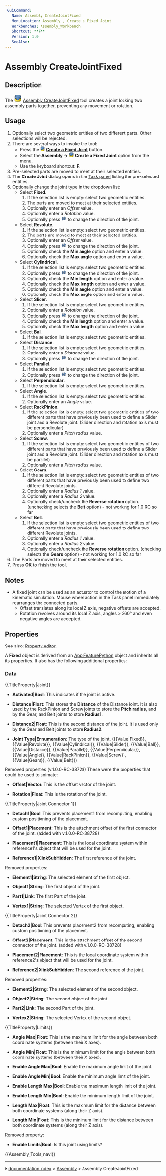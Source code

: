 ```yaml
---
 GuiCommand:
   Name: Assembly CreateJointFixed
   MenuLocation: Assembly , Create a Fixed Joint
   Workbenches: Assembly_Workbench
   Shortcut: **F**
   Version: 1.0
   SeeAlso: 
---
```


# Assembly CreateJointFixed

## Description

The <img alt="" src=images/Assembly_CreateJointFixed.svg  style="width:24px;"> [Assembly CreateJointFixed](Assembly_CreateJointFixed.md) tool creates a joint locking two assembly parts together, preventing any movement or rotation.

## Usage

1.  Optionally select two geometric entities of two different parts. Other selections will be rejected.
2.  There are several ways to invoke the tool:
    -   Press the **<img src="images/Assembly_CreateJointFixed.svg" width=16px> [Create a Fixed Joint](Assembly_CreateJointFixed.md)** button.
    -   Select the **Assembly → <img src="images/Assembly_CreateJointFixed.svg" width=16px> Create a Fixed Joint** option from the menu.
    -   Use the keyboard shortcut: **F**.
3.  Pre-selected parts are moved to meet at their selected entities.
4.  The **Create Joint** dialog opens in the [Task panel](Task_panel.md) listing the pre-selected entities.
5.  Optionally change the joint type in the dropdown list:
    -   Select **Fixed**.
        1.  If the selection list is empty: select two geometric entities.
        2.  The parts are moved to meet at their selected entities.
        3.  Optionally enter an *Offset* value.
        4.  Optionally enter a *Rotation* value.
        5.  Optionally press **<img src="images/Button_sort.svg" width=16px>** to change the direction of the joint.
    -   Select **Revolute**.
        1.  If the selection list is empty: select two geometric entities.
        2.  The parts are moved to meet at their selected entities.
        3.  Optionally enter an *Offset* value.
        4.  Optionally press **<img src="images/Button_sort.svg" width=16px>** to change the direction of the joint.
        5.  Optionally check the **Min angle** option and enter a value.
        6.  Optionally check the **Max angle** option and enter a value.
    -   Select **Cylindrical**.
        1.  If the selection list is empty: select two geometric entities.
        2.  Optionally press **<img src="images/Button_sort.svg" width=16px>** to change the direction of the joint.
        3.  Optionally check the **Min length** option and enter a value.
        4.  Optionally check the **Max length** option and enter a value.
        5.  Optionally check the **Min angle** option and enter a value.
        6.  Optionally check the **Max angle** option and enter a value.
    -   Select **Slider**.
        1.  If the selection list is empty: select two geometric entities.
        2.  Optionally enter a *Rotation* value.
        3.  Optionally press **<img src="images/Button_sort.svg" width=16px>** to change the direction of the joint.
        4.  Optionally check the **Min length** option and enter a value.
        5.  Optionally check the **Max length** option and enter a value.
    -   Select **Ball**.
        1.  If the selection list is empty: select two geometric entities.
    -   Select **Distance**.
        1.  If the selection list is empty: select two geometric entities.
        2.  Optionally enter a *Distance* value.
        3.  Optionally press **<img src="images/Button_sort.svg" width=16px>** to change the direction of the joint.
    -   Select **Parallel**.
        1.  If the selection list is empty: select two geometric entities.
        2.  Optionally press **<img src="images/Button_sort.svg" width=16px>** to change the direction of the joint.
    -   Select **Perpendicular**.
        1.  If the selection list is empty: select two geometric entities.
    -   Select **Angle**.
        1.  If the selection list is empty: select two geometric entities.
        2.  Optionally enter an *Angle* value.
    -   Select **RackPinion**.
        1.  If the selection list is empty: select two geometric entities of two different parts that have previously been used to define a Slider joint and a Revolute joint. (Slider direction and rotation axis must be perpendicular)
        2.  Optionally enter a *Pitch radius* value.
    -   Select **Screw**.
        1.  If the selection list is empty: select two geometric entities of two different parts that have previously been used to define a Slider joint and a Revolute joint. (Slider direction and rotation axis must be parallel)
        2.  Optionally enter a *Pitch radius* value.
    -   Select **Gears**.
        1.  If the selection list is empty: select two geometric entities of two different parts that have previously been used to define two different Revolute joints.
        2.  Optionally enter a *Radius 1* value.
        3.  Optionally enter a *Radius 2* value.
        4.  Optionally check/uncheck the **Reverse rotation** option. (unchecking selects the **Belt** option) - not working for 1.0 RC so far
    -   Select **Belt**.
        1.  If the selection list is empty: select two geometric entities of two different parts that have previously been used to define two different Revolute joints.
        2.  Optionally enter a *Radius 1* value.
        3.  Optionally enter a *Radius 2* value.
        4.  Optionally check/uncheck the **Reverse rotation** option. (checking selects the **Gears** option) - not working for 1.0 RC so far
6.  The Parts are moved to meet at their selected entities.
7.  Press **OK** to finish the tool.

## Notes

-   A fixed joint can be used as an actuator to control the motion of a kinematic simulation. Mouse wheel action in the Task panel immediately rearranges the connected parts.
    -   Offset translates along its local Z axis, negative offsets are accepted.
    -   Rotation revolves around its local Z axis, angles \> 360° and even negative angles are accepted.

## Properties

See also: [Property editor](Property_editor.md).

A **Fixed** object is derived from an [App FeaturePython](App_FeaturePython.md) object and inherits all its properties. It also has the following additional properties:

### Data


{{TitleProperty|Joint}}

-    **Activated|Bool**: This indicates if the joint is active.

-    **Distance|Float**: This stores the **Distance** of the Distance joint. It is also used by the RackPinion and Screw joints to store the **Pitch radius**, and by the Gear, and Belt joints to store **Radius1**.

-    **Distance2|Float**: This is the second distance of the joint. It is used only by the Gear and Belt joints to store **Radius2**.

-    **Joint Type|Ennumeration**: The type of the joint. ({{Value|Fixed}}, {{Value|Revolute}}, {{Value|Cylindrical}}, {{Value|Slider}}, {{Value|Ball}}, {{Value|Distance}}, {{Value|Parallel}}, {{Value|Perpendicular}}, {{Value|Angle}}, {{Value|RackPinion}}, {{Value|Screw}}, {{Value|Gears}}, {{Value|Belt}})

Removed properties (v.1.0.0-RC-38728) These were the properties that could be used to animate:

-    **Offset|Vector**: This is the offset vector of the joint.

-    **Rotation|Float**: This is the rotation of the joint.


{{TitleProperty|Joint Connector 1}}

-    **Detach1|Bool**: This prevents placement1 from recomputing, enabling custom positioning of the placement.

-    **Offset1|Placement**: This is the attachment offset of the first connector of the joint. (added with v.1.0.0-RC-38728)

-    **Placement1|Placement**: This is the local coordinate system within reference1\'s object that will be used for the joint.

-    **Reference1|XlinkSubHidden**: The first reference of the joint.

Removed properties:

-    **Element1|String**: The selected element of the first object.

-    **Object1|String**: The first object of the joint.

-    **Part1|Link**: The first Part of the joint.

-    **Vertex1|String**: The selected Vertex of the first object.


{{TitleProperty|Joint Connector 2}}

-    **Detach2|Bool**: This prevents placement2 from recomputing, enabling custom positioning of the placement.

-    **Offset2|Placement**: This is the attachment offset of the second connector of the joint. (added with v.1.0.0-RC-38728)

-    **Placement2|Placement**: This is the local coordinate system within reference2\'s object that will be used for the joint.

-    **Reference2|XlinkSubHidden**: The second reference of the joint.

Removed properties:

-    **Element2|String**: The selected element of the second object.

-    **Object2|String**: The second object of the joint.

-    **Part2|Link**: The second Part of the joint.

-    **Vertex2|String**: The selected Vertex of the second object.


{{TitleProperty|Limits}}

-    **Angle Max|Float**: This is the maximum limit for the angle between both coordinate systems (between their X axes).

-    **Angle Min|Float**: This is the minimum limit for the angle between both coordinate systems (between their X axes).

-    **Enable Angle Max|Bool**: Enable the maximum angle limit of the joint.

-    **Enable Angle Min|Bool**: Enable the minimum angle limit of the joint.

-    **Enable Length Max|Bool**: Enable the maximum length limit of the joint.

-    **Enable Length Min|Bool**: Enable the minimum length limit of the joint.

-    **Length Max|Float**: This is the maximum limit for the distance between both coordinate systems (along their Z axis).

-    **Length Min|Float**: This is the minimum limit for the distance between both coordinate systems (along their Z axis).

Removed property:

-    **Enable Limits|Bool**: Is this joint using limits?




 {{Assembly_Tools_navi}}



---
⏵ [documentation index](../README.md) > [Assembly](Assembly_Workbench.md) > Assembly CreateJointFixed
